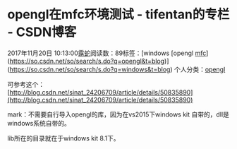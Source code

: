 # opengl在mfc环境测试 - tifentan的专栏 - CSDN博客

2017年11月20日 10:13:00[露蛇](https://me.csdn.net/tifentan)阅读数：89标签：[windows																[opengl																[mfc](https://so.csdn.net/so/search/s.do?q=mfc&t=blog)](https://so.csdn.net/so/search/s.do?q=opengl&t=blog)](https://so.csdn.net/so/search/s.do?q=windows&t=blog)
个人分类：[opengl](https://blog.csdn.net/tifentan/article/category/7297751)


可参考这个： 
[http://blog.csdn.net/sinat_24206709/article/details/50835890](http://blog.csdn.net/sinat_24206709/article/details/50835890)

mark：不需要自行导入opengl的库，因为在vs2015下windows kit 自带的，dll是windows系统自带的。 

lib所在的目录就在于windows kit 8.1下。

